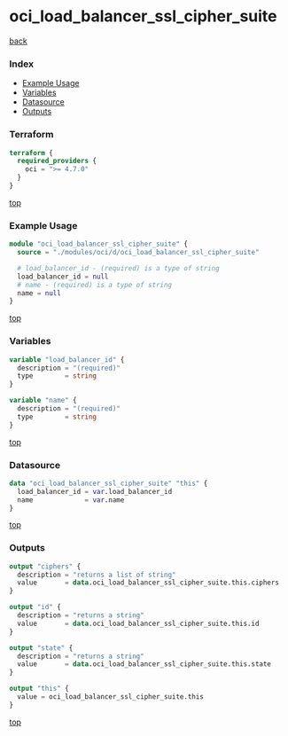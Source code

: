 # oci_load_balancer_ssl_cipher_suite

[back](../oci.md)

### Index

- [Example Usage](#example-usage)
- [Variables](#variables)
- [Datasource](#datasource)
- [Outputs](#outputs)

### Terraform

```terraform
terraform {
  required_providers {
    oci = ">= 4.7.0"
  }
}
```

[top](#index)

### Example Usage

```terraform
module "oci_load_balancer_ssl_cipher_suite" {
  source = "./modules/oci/d/oci_load_balancer_ssl_cipher_suite"

  # load_balancer_id - (required) is a type of string
  load_balancer_id = null
  # name - (required) is a type of string
  name = null
}
```

[top](#index)

### Variables

```terraform
variable "load_balancer_id" {
  description = "(required)"
  type        = string
}

variable "name" {
  description = "(required)"
  type        = string
}
```

[top](#index)

### Datasource

```terraform
data "oci_load_balancer_ssl_cipher_suite" "this" {
  load_balancer_id = var.load_balancer_id
  name             = var.name
}
```

[top](#index)

### Outputs

```terraform
output "ciphers" {
  description = "returns a list of string"
  value       = data.oci_load_balancer_ssl_cipher_suite.this.ciphers
}

output "id" {
  description = "returns a string"
  value       = data.oci_load_balancer_ssl_cipher_suite.this.id
}

output "state" {
  description = "returns a string"
  value       = data.oci_load_balancer_ssl_cipher_suite.this.state
}

output "this" {
  value = oci_load_balancer_ssl_cipher_suite.this
}
```

[top](#index)